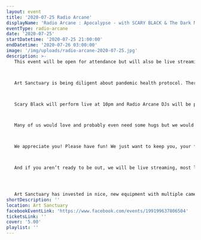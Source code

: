 ```yaml
---
layout: event
title: '2020-07-25 Radio Arcane'
displayName: 'Radio Arcane : Apocalypse - with SCARY BLACK & The Dark Market'
eventType: radio-arcane
date: '2020-07-25'
startDatetime: '2020-07-25 21:00:00'
endDatetime: '2020-07-26 03:00:00'
image: '/img/uploads/radio-arcane-2020-07-25.jpg'
description: >-
   This event will be open for attendance but will also be live streaming on YouTube.



   Art Sanctuary is being diligent about pandemic health protocol. There will be temperature scans at entry and masks must be worn at all times other than when seated or performing on stage. Social distancing must be maintained at all times and there are hand sanitizer dispensers at locations throughout the building. We want this to be fun but we also want our customers and employees to be safe. Please be mindful and respectful of this situation if you wish to attend.



   Scary Black will perform live at 10pm and Radio Arcane DJs will be playing a variety of Dark Eclectic Music afterwards. Dancing is encouraged but with safety in mind, pretty please. Art Sanctuary is a very large space, fortunately, and it should be easy enough to enjoy yourself on the dance floor while also maintaining a safe distance. Live dj's, Full Bar, Artists and Vendors.



   Many of us would love and probably even need some hugs but we would ask you to refrain and merely greet each other with a bow or a wave. The Dark Market vendors will also be spaced apart and please be respectful of their health and yours while shopping.



   We appreciate you! Please have fun! We just want to keep you, your friends and each other healthy and safe!



   And if you aren’t ready to be out, we will be live streaming, most likely, for the foreseeable future. So, feel free to watch from home and dance in comfort and safety.




   Art Sanctuary has invested in nice, new equipment with multiple cameras and software to make the live stream experience as enjoyable as possible.
shortDescription: ''
location: Art Sanctuary
facebookEventLink: 'https://www.facebook.com/events/199199637806504'
ticketsLink: ''
cover: '5.00'
playlist: ''
---
```


